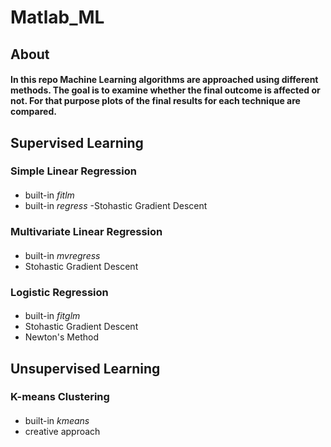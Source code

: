 # Matlab_ML

## About 

#### In this repo Machine Learning algorithms are approached using different methods. The goal is to examine whether the final outcome is affected or not. For that purpose plots of the final results for each technique are compared.

## Supervised Learning

### Simple Linear Regression
####
- built-in *fitlm*
- built-in *regress*
-Stohastic Gradient Descent

### Multivariate Linear Regression
####
- built-in *mvregress*
- Stohastic Gradient Descent

### Logistic Regression
####
- built-in *fitglm*
- Stohastic Gradient Descent
- Newton's Method

## Unsupervised Learning 

### K-means Clustering 
#### 
- built-in *kmeans*
- creative approach 
